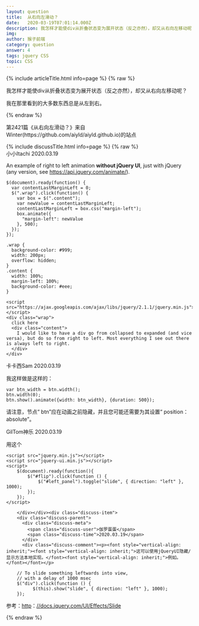 ```yaml
---
layout: question
title:  从右向左滑动？
date:   2020-03-19T07:01:14.000Z
description: 我怎样才能使div从折叠状态变为展开状态（反之亦然），却又从右向左移动呢？我在那里看到的大多数东西总是从左到右。...
img: 
author: 猴子前端
category: question
answer: 4
tags: jquery CSS
topic: CSS
---
```

<div class="article-root">
  <div class="article">
    {% include articleTitle.html info=page %}
    {% raw %}
    <div class="article-content"><p><font style="vertical-align: inherit;"><font style="vertical-align: inherit;">我怎样才能使div从折叠状态变为展开状态（反之亦然），却又从右向左移动呢？</font></font></p>

<p><font style="vertical-align: inherit;"><font style="vertical-align: inherit;">我在那里看到的大多数东西总是从左到右。</font></font></p></div>
    {% endraw %}
  </div>
  <p class="winter_mark">第2421篇《从右向左滑动？》来自Winter(https://github.com/aiyld/aiyld.github.io)的站点</p>
  <div class="discuss-wrapper">
    {% include discussTitle.html info=page %}
    {% raw %}
    <div class="discuss-item">
        <div class="discuss-parent">
          <div class="discuss-meta">
            <span class="discuss-user">小小Itachi</span>
            <span class="discuss-time">2020.03.19</span>
          </div>
          <div class="discuss-comment"><p>An example of right to left animation <strong>without jQuery UI</strong>, just with jQuery (any version, see <a href="https://api.jquery.com/animate/" rel="nofollow">https://api.jquery.com/animate/</a>).</p>

<p></p><div class="snippet" data-lang="js" data-hide="false" data-console="true">
<div class="snippet-code">
<pre class="snippet-code-js lang-js prettyprint-override"><code>$(document).ready(function() {<font></font>
  var contentLastMarginLeft = 0;<font></font>
  $(".wrap").click(function() {<font></font>
    var box = $(".content");<font></font>
    var newValue = contentLastMarginLeft;<font></font>
    contentLastMarginLeft = box.css("margin-left");<font></font>
    box.animate({<font></font>
      "margin-left": newValue<font></font>
    }, 500);<font></font>
  });<font></font>
});</code></pre>
<pre class="snippet-code-css lang-css prettyprint-override"><code>.wrap {<font></font>
  background-color: #999;<font></font>
  width: 200px;<font></font>
  overflow: hidden;<font></font>
}<font></font>
.content {<font></font>
  width: 100%;<font></font>
  margin-left: 100%;<font></font>
  background-color: #eee;<font></font>
}</code></pre>
<pre class="snippet-code-html lang-html prettyprint-override"><code>&lt;script src="https://ajax.googleapis.com/ajax/libs/jquery/2.1.1/jquery.min.js"&gt;&lt;/script&gt;<font></font>
&lt;div class="wrap"&gt;<font></font>
  click here<font></font>
  &lt;div class="content"&gt;<font></font>
    I would like to have a div go from collapsed to expanded (and vice versa), but do so from right to left. Most everything I see out there is always left to right.<font></font>
  &lt;/div&gt;<font></font>
&lt;/div&gt;</code></pre>
</div>
</div>
<p></p></div>
        </div></div><div class="discuss-item">
        <div class="discuss-parent">
          <div class="discuss-meta">
            <span class="discuss-user">卡卡西Sam</span>
            <span class="discuss-time">2020.03.19</span>
          </div>
          <div class="discuss-comment"><p><font style="vertical-align: inherit;"><font style="vertical-align: inherit;">我这样做是这样的：</font></font></p>

<pre><code>var btn_width = btn.width();<font></font>
btn.width(0);<font></font>
btn.show().animate({width: btn_width}, {duration: 500});<font></font>
</code></pre>

<p><font style="vertical-align: inherit;"><font style="vertical-align: inherit;">请注意，节点“ btn”应在动画之前隐藏，并且您可能还需要为其设置“ position：absolute”。</font></font></p></div>
        </div></div><div class="discuss-item">
        <div class="discuss-parent">
          <div class="discuss-meta">
            <span class="discuss-user">GilTom神乐</span>
            <span class="discuss-time">2020.03.19</span>
          </div>
          <div class="discuss-comment"><p><font style="vertical-align: inherit;"><font style="vertical-align: inherit;">用这个</font></font></p>

<pre><code>&lt;script src="jquery.min.js"&gt;&lt;/script&gt;<font></font>
&lt;script src="jquery-ui.min.js"&gt;&lt;/script&gt;<font></font>
&lt;script&gt;<font></font>
    $(document).ready(function(){<font></font>
        $("#flip").click(function () {<font></font>
            $("#left_panel").toggle("slide", { direction: "left" }, 1000);<font></font>
        });<font></font>
    });<font></font>
&lt;/script&gt;<font></font>
</code></pre></div>
        </div></div><div class="discuss-item">
        <div class="discuss-parent">
          <div class="discuss-meta">
            <span class="discuss-user">伽罗蛋蛋</span>
            <span class="discuss-time">2020.03.19</span>
          </div>
          <div class="discuss-comment"><p><font style="vertical-align: inherit;"><font style="vertical-align: inherit;">这可以使用jQueryUI隐藏/显示方法本地实现。</font><font style="vertical-align: inherit;">例如。</font></font></p>

<pre><code>    // To slide something leftwards into view,<font></font>
    // with a delay of 1000 msec<font></font>
    $("div").click(function () {<font></font>
          $(this).show("slide", { direction: "left" }, 1000);<font></font>
    });<font></font>
</code></pre>

<p><font style="vertical-align: inherit;"><font style="vertical-align: inherit;">参考：</font><a href="http://docs.jquery.com/UI/Effects/Slide" rel="noreferrer"><font style="vertical-align: inherit;">http</font></a><font style="vertical-align: inherit;">：</font></font><a href="http://docs.jquery.com/UI/Effects/Slide" rel="noreferrer"><font style="vertical-align: inherit;"><font style="vertical-align: inherit;">//docs.jquery.com/UI/Effects/Slide</font></font></a></p></div>
        </div></div>
    {% endraw %}
  </div>
<div>
